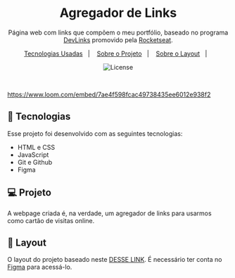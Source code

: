 <h1 align="center">Agregador de Links</h1>

<p align="center"> Página web com links que compõem o meu portfólio, baseado no programa <a href="https://lp.rocketseat.com.br/devlinks/inscricao?utm_source=github&utm_medium=descricao&utm_campaign=capture-devlinks&utm_term=organic&utm_content=descricao-github-mayk-brito">DevLinks</a> promovido pela <a href="https://www.rocketseat.com.br/">Rocketseat</a>.</p>

<p align="center">
  <a href="#-tecnologias">Tecnologias Usadas</a>&nbsp;&nbsp;&nbsp;|&nbsp;&nbsp;&nbsp;
  <a href="#-projeto">Sobre o Projeto</a>&nbsp;&nbsp;&nbsp;|&nbsp;&nbsp;&nbsp;
  <a href="#-layout">Sobre o Layout</a>&nbsp;&nbsp;&nbsp;|&nbsp;&nbsp;&nbsp;
</p>

<p align="center">
  <img alt="License" src="https://img.shields.io/static/v1?label=license&message=MIT&color=49AA26&labelColor=000000">
</p>

<br>

https://www.loom.com/embed/7ae4f598fcac49738435ee6012e938f2

## 🚀 Tecnologias

Esse projeto foi desenvolvido com as seguintes tecnologias:

- HTML e CSS
- JavaScript
- Git e Github
- Figma

## 💻 Projeto

A webpage criada é, na verdade, um agregador de links para usarmos como cartão de visitas online.

## 🔖 Layout

O layout do projeto baseado neste [DESSE LINK](https://www.figma.com/community/file/1187422022288947321). É necessário ter conta no [Figma](https://figma.com) para acessá-lo.
